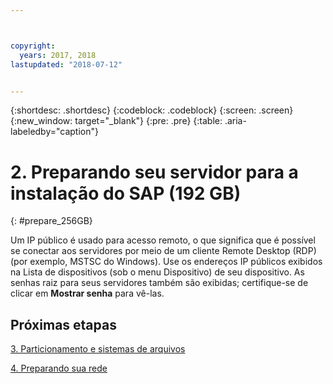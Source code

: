 ```yaml
---



copyright:
  years: 2017, 2018
lastupdated: "2018-07-12"


---
```


{:shortdesc: .shortdesc}
{:codeblock: .codeblock}
{:screen: .screen}
{:new_window: target="_blank"}
{:pre: .pre}
{:table: .aria-labeledby="caption"}

# 2. Preparando seu servidor para a instalação do SAP (192 GB)
{: #prepare_256GB}

Um IP público é usado para acesso remoto, o que significa que é possível se conectar aos servidores por meio de um cliente Remote Desktop (RDP) (por exemplo, MSTSC do Windows). Use os endereços IP públicos exibidos na Lista de dispositivos (sob o menu Dispositivo) de seu dispositivo. As senhas raiz para seus servidores também são exibidas; certifique-se de clicar em **Mostrar senha** para vê-las.

## Próximas etapas

 [3. Particionamento e sistemas de arquivos](/docs/infrastructure/sap-netweaver-ms-qrg/ms-partition-256GB.html#partition-256GB)
 
 [4. Preparando sua rede](/docs/infrastructure/sap-netweaver-ms-qrg/ms-prepare-network.html#network)

